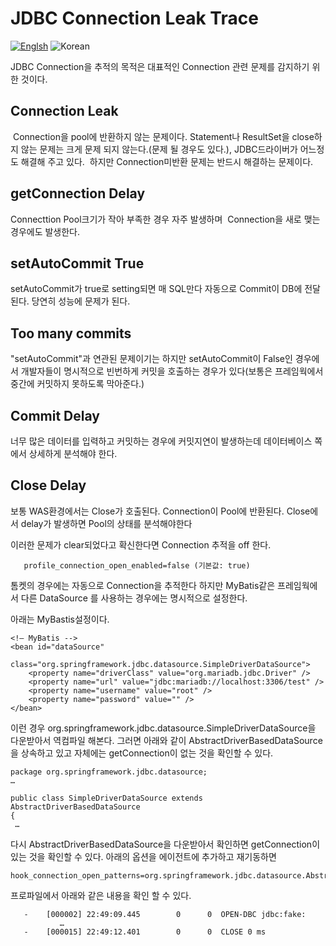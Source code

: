 # JDBC Connection Leak Trace
[![Englsh](https://img.shields.io/badge/language-English-orange.svg)](JDBC-Connection-Leak-Trace.md) ![Korean](https://img.shields.io/badge/language-Korean-blue.svg)

JDBC Connection을 추적의 목적은 대표적인 Connection 관련 문제를 감지하기 위한 것이다. 

## Connection Leak 
 Connection을 pool에 반환하지 않는 문제이다. Statement나 ResultSet을 close하지 않는 문제는 크게 문제 되지 않는다.(문제 될 경우도 있다.), JDBC드라이버가 어느정도 해결해 주고 있다.  하지만  Connection미반환 문제는 반드시 해결하는 문제이다.

## getConnection Delay
Connecttion Pool크기가 작아 부족한 경우 자주 발생하며  Connection을 새로 맺는 경우에도 발생한다.

## setAutoCommit True
setAutoCommit가 true로 setting되면 매 SQL만다 자동으로 Commit이 DB에 전달된다. 
당연히 성능에 문제가 된다.

## Too many commits
"setAutoCommit"과 연관된 문제이기는 하지만 setAutoCommit이 False인 경우에서 개발자들이 명시적으로 빈번하게 
      커밋을 호출하는 경우가 있다(보통은 프레임웍에서 중간에 커밋하지 못하도록 막아준다.)

## Commit Delay
너무 많은 데이터를 입력하고 커밋하는 경우에 커밋지연이 발생하는데 
데이터베이스 쪽에서 상세하게 분석해야 한다.

## Close Delay
보통 WAS환경에서는 Close가 호출된다. Connection이 Pool에 반환된다. 
Close에서 delay가 발생하면 Pool의 상태를 분석해야한다


이러한 문제가 clear되었다고 확신한다면 Connection 추적을 off 한다.
```
   profile_connection_open_enabled=false (기본값: true)   
```
톰켓의 경우에는 자동으로  Connection을 추적한다 하지만 MyBatis같은 프레임웍에서 다른 DataSource 를 사용하는 경우에는 명시적으로 설정한다.

아래는 MyBastis설정이다. 
```
<!— MyBatis -->
<bean id="dataSource"
	class="org.springframework.jdbc.datasource.SimpleDriverDataSource">
	<property name="driverClass" value="org.mariadb.jdbc.Driver" />
	<property name="url" value="jdbc:mariadb://localhost:3306/test" />
	<property name="username" value="root" />
	<property name="password" value="" />
</bean>
```
이런 경우 org.springframework.jdbc.datasource.SimpleDriverDataSource을 다운받아서 역컴파일 해본다. 
그러면 아래와 같이 AbstractDriverBasedDataSource을 상속하고 있고 자체에는 getConnection이 없는 것을 확인할 수 있다.

```
package org.springframework.jdbc.datasource;
…

public class SimpleDriverDataSource extends AbstractDriverBasedDataSource
{
 …
```
다시 AbstractDriverBasedDataSource을 다운받아서 확인하면 getConnection이 있는 것을 확인할 수 있다.
아래의 옵션을 에이전트에 추가하고 재기동하면 
```
hook_connection_open_patterns=org.springframework.jdbc.datasource.AbstractDriverBasedDataSource.getConnection
```
프로파일에서 아래와 같은 내용을 확인 할 수 있다.

```
   -    [000002] 22:49:09.445        0      0  OPEN-DBC jdbc:fake:
           …    
   -    [000015] 22:49:12.401        0      0  CLOSE 0 ms
```